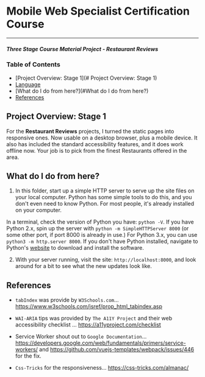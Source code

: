 # Mobile Web Specialist Certification Course
---
#### _Three Stage Course Material Project - Restaurant Reviews_

### Table of Contents
* [Project Overview: Stage 1](# Project Overview: Stage 1)
* [Language](#Language)
* [What do I do from here?](#What do I do from here?)
* [References](#Reference)


## Project Overview: Stage 1

For the **Restaurant Reviews** projects, I turned the static pages into responsive ones. Now usable on a desktop browser, plus a mobile device. It also has included the standard accessibility features, and it does work offline now. Your job is to pick from the finest Restaurants offered in the area.

## What do I do from here?

1. In this folder, start up a simple HTTP server to serve up the site files on your local computer. Python has some simple tools to do this, and you don't even need to know Python. For most people, it's already installed on your computer.

In a terminal, check the version of Python you have: `python -V`. If you have Python 2.x, spin up the server with `python -m SimpleHTTPServer 8000` (or some other port, if port 8000 is already in use.) For Python 3.x, you can use `python3 -m http.server 8000`. If you don't have Python installed, navigate to Python's [website](https://www.python.org/) to download and install the software.

2. With your server running, visit the site: `http://localhost:8000`, and look around for a bit to see what the new updates look like.

## References

* `tabIndex` was provide by `W3Schools.com`...
  https://www.w3schools.com/jsref/prop_html_tabindex.asp

* `WAI-ARIA` tips was provided by `The A11Y Project` and their web accessibility
  checklist ... https://a11yproject.com/checklist

* Service Worker shout out to `Google Documentation`...
  https://developers.google.com/web/fundamentals/primers/service-workers/ and https://github.com/vuejs-templates/webpack/issues/446 for the fix.

* `Css-Tricks` for the responsiveness...
  https://css-tricks.com/almanac/
